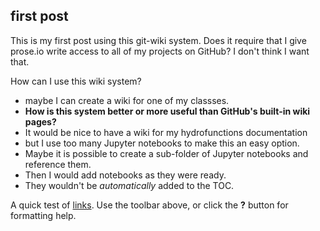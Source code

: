 ## first post

This is my first post using this git-wiki system. Does it require that I give prose.io write access to all of my projects on GitHub? I don't think I want that.

How can I use this wiki system?
- maybe I can create a wiki for one of my classses.
- **How is this system better or more useful than GitHub's built-in wiki pages?**
- It would be nice to have a wiki for my hydrofunctions documentation
- but I use too many Jupyter notebooks to make this an easy option.
- Maybe it is possible to create a sub-folder of Jupyter notebooks and reference them.
- Then I would add notebooks as they were ready.
- They wouldn't be *automatically* added to the TOC.


A quick test of [links](https://hydrofunctions.readthedocs.io/en/latest/). Use the toolbar above, or click the **?** button for formatting help.
